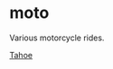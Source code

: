 moto
====

Various motorcycle rides.

[Tahoe](http://swingley.github.io/moto/tahoe/map/tahoe-day-by-day.html)
